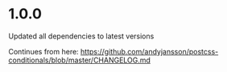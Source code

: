 # 1.0.0
Updated all dependencies to latest versions

Continues from here:
https://github.com/andyjansson/postcss-conditionals/blob/master/CHANGELOG.md
